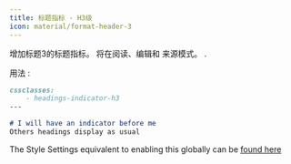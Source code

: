 ```yaml
---
title: 标题指标 - H3级
icon: material/format-header-3
---
```


增加标题3的标题指标。 将在阅读、编辑和
来源模式。
.

用法 :

```md
cssclasses:
    - headings-indicator-h3
---

# I will have an indicator before me
Others headings display as usual
```

The Style Settings equivalent to enabling this globally can be [found here](../../Style-Settings/Editor/Typography/headings/index.md#for-heading-3)

